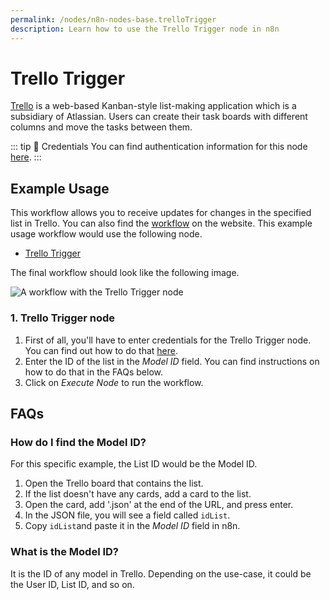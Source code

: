 ```yaml
---
permalink: /nodes/n8n-nodes-base.trelloTrigger
description: Learn how to use the Trello Trigger node in n8n
---
```


# Trello Trigger

[Trello](https://trello.com/) is a web-based Kanban-style list-making application which is a subsidiary of Atlassian. Users can create their task boards with different columns and move the tasks between them. 

::: tip 🔑 Credentials
You can find authentication information for this node [here](../../../credentials/Trello/README.md).
:::


## Example Usage

This workflow allows you to receive updates for changes in the specified list in Trello. You can also find the [workflow](https://n8n.io/workflows/491) on the website. This example usage workflow would use the following node.
- [Trello Trigger]()

The final workflow should look like the following image.

![A workflow with the Trello Trigger node](./workflow.png)


### 1. Trello Trigger node

1. First of all, you'll have to enter credentials for the Trello Trigger node. You can find out how to do that [here](../../../credentials/Trello/README.md).
2. Enter the ID of the list in the *Model ID* field. You can find instructions on how to do that in the FAQs below.
3. Click on *Execute Node* to run the workflow.


## FAQs

### How do I find the Model ID?

For this specific example, the List ID would be the Model ID.

1. Open the Trello board that contains the list.
2. If the list doesn't have any cards, add a card to the list.
3. Open the card, add '.json' at the end of the URL, and press enter.
4. In the JSON file, you will see a field called `idList`.
5. Copy `idList`and paste it in the *Model ID* field in n8n.


### What is the Model ID?

It is the ID of any model in Trello. Depending on the use-case, it could be the User ID, List ID, and so on.
